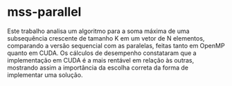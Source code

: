 # mss-parallel
 Este trabalho analisa um algoritmo para a soma máxima de uma subsequência crescente de tamanho K em um vetor de N elementos, comparando a versão sequencial com as paralelas, feitas tanto em OpenMP quanto em CUDA. Os cálculos de desempenho constataram que a implementação em CUDA é a mais rentável em relação às outras, mostrando assim a importância da escolha correta da forma de implementar uma solução.

